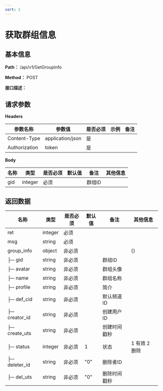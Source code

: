 ```yaml
---
sort: 2
---
```


# 获取群组信息

## 基本信息

**Path：** /api/v1/GetGroupInfo

**Method：** POST

**接口描述：**


## 请求参数
**Headers**

| 参数名称          | 参数值              | 是否必须 | 示例 | 备注 |
|---------------|------------------|------|----|----|
| Content-Type  | application/json | 是    |    |    |
| Authorization | token            | 是    |    |    |

**Body**

| 名称  | 类型      | 是否必须 | 默认值 | 备注   | 其他信息 |
|-----|---------|------|-----|------|------|
| gid | integer | 必须   |     | 群组ID |      |

## 返回数据

| 名称            | 类型      | 是否必须 | 默认值 | 备注     | 其他信息      |
|---------------|---------|------|-----|--------|-----------|
| ret           | integer | 必须   |     |        |           |
| msg           | string  | 必须   |     |        |           |
| group_info    | object  | 非必须  |     |        | {}        |
| ├─ gid        | string  | 非必须  |     | 群组ID   |           |
| ├─ avatar     | string  | 非必须  |     | 群组头像   |           |
| ├─ name       | string  | 非必须  |     | 群组名称   |           |
| ├─ profile    | string  | 非必须  |     | 简介     |           |
| ├─ def_cid    | string  | 非必须  |     | 默认频道ID |           |
| ├─ creator_id | string  | 非必须  |     | 创建用户ID |           |
| ├─ create_uts | string  | 非必须  |     | 创建时间戳秒  |           |
| ├─ status     | integer | 非必须  | 1   | 状态     | 1 有效 2 删除 |
| ├─ deleter_id | string  | 非必须  | "0" | 删除者ID |           |
| ├─ del_uts    | string  | 非必须  | "0" | 删除时间戳秒  |           |